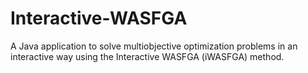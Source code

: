 # Interactive-WASFGA
A Java application to solve multiobjective optimization problems in an interactive way using the Interactive WASFGA (iWASFGA) method.
